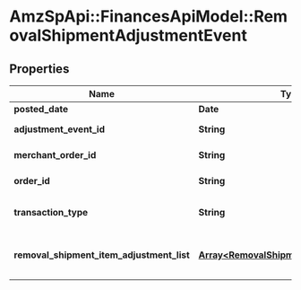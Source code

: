 # AmzSpApi::FinancesApiModel::RemovalShipmentAdjustmentEvent

## Properties
Name | Type | Description | Notes
------------ | ------------- | ------------- | -------------
**posted_date** | **Date** |  | [optional] 
**adjustment_event_id** | **String** | The unique identifier for the adjustment event. | [optional] 
**merchant_order_id** | **String** | The merchant removal orderId. | [optional] 
**order_id** | **String** | The orderId for shipping inventory. | [optional] 
**transaction_type** | **String** | The type of removal order.  Possible values:  * WHOLESALE_LIQUIDATION. | [optional] 
**removal_shipment_item_adjustment_list** | [**Array&lt;RemovalShipmentItemAdjustment&gt;**](RemovalShipmentItemAdjustment.md) | A comma-delimited list of Removal shipmentItemAdjustment details for FBA inventory. | [optional] 

